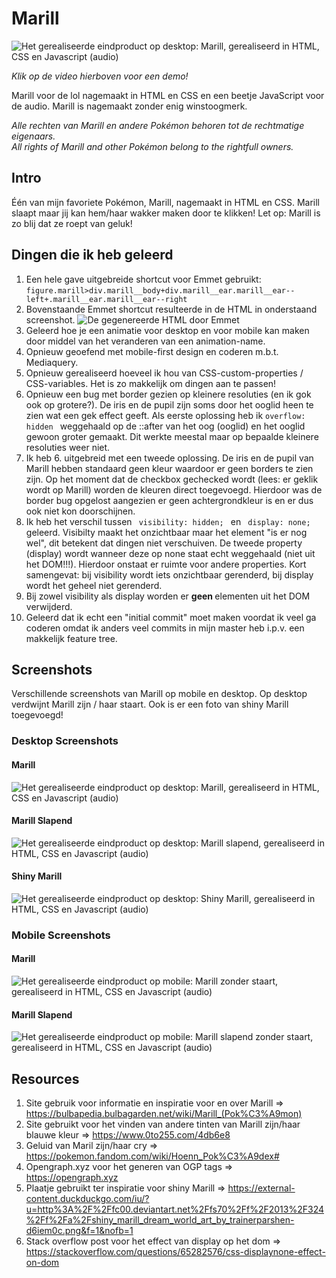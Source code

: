# Marill
![Het gerealiseerde eindproduct op desktop: Marill, gerealiseerd in HTML, CSS en Javascript (audio)](https://marill.css-art.nl/img/marill.png "Marill")

<em> Klik op de video hierboven voor een demo! </em>

Marill voor de lol nagemaakt in HTML en CSS en een beetje JavaScript voor de audio. Marill is nagemaakt zonder enig winstoogmerk. 

<em>Alle rechten van Marill en andere Pokémon behoren tot de rechtmatige eigenaars.</em>
<br>
<em>All rights of Marill and other Pokémon belong to the rightfull owners. </em>

## Intro
Één van mijn favoriete Pokémon, Marill, nagemaakt in HTML en CSS. Marill slaapt maar jij kan hem/haar wakker maken door te klikken! Let op: Marill is zo blij dat ze roept van geluk!

## Dingen die ik heb geleerd
1. Een hele gave uitgebreide shortcut voor Emmet gebruikt: <code>figure.marill>div.marill__body+div.marill__ear.marill__ear--left+.marill__ear.marill__ear--right</code>
2. Bovenstaande Emmet shortcut resulteerde in de HTML in onderstaand screenshot.
![De gegenereerde HTML door Emmet](https://marill.css-art.nl/img/emmet.png "HTML code gegenereerd door Emmet")
3. Geleerd hoe je een animatie voor desktop en voor mobile kan maken door middel van het veranderen van een animation-name.
4. Opnieuw geoefend met mobile-first design en coderen m.b.t. Mediaquery.
5. Opnieuw gerealiseerd hoeveel ik hou van CSS-custom-properties / CSS-variables. Het is zo makkelijk om dingen aan te passen!
6. Opnieuw een bug met border gezien op kleinere resoluties (en ik gok ook op grotere?). De iris en de pupil zijn soms door het ooglid heen te zien wat een gek effect geeft. Als eerste oplossing heb ik <code>overflow: hidden </code> weggehaald op de ::after van het oog (ooglid) en het ooglid gewoon groter gemaakt. Dit werkte meestal maar op bepaalde kleinere resoluties weer niet. 
7. Ik heb 6. uitgebreid met een tweede oplossing. De iris en de pupil van Marill hebben standaard geen kleur waardoor er geen borders te zien zijn. Op het moment dat de checkbox gechecked wordt (lees: er geklik wordt op Marill) worden de kleuren direct toegevoegd. Hierdoor was de border bug opgelost aangezien er geen achtergrondkleur is en er dus ook niet kon doorschijnen.
8. Ik heb het verschil tussen <code> visibility: hidden; </code> en <code> display: none; </code> geleerd. Visibilty maakt het onzichtbaar maar het element "is er nog wel", dit betekent dat dingen niet verschuiven. De tweede property (display) wordt wanneer deze op none staat echt weggehaald (niet uit het DOM!!!). Hierdoor onstaat er ruimte voor andere properties. Kort samengevat: bij visibility wordt iets onzichtbaar gerenderd, bij display wordt het geheel niet gerenderd. 
9. Bij zowel visibility als display worden er <strong> geen </strong> elementen uit het DOM verwijderd.
10. Geleerd dat ik echt een "initial commit" moet maken voordat ik veel ga coderen omdat ik anders veel commits in mijn master heb i.p.v. een makkelijk feature tree. 
 
## Screenshots
Verschillende screenshots van Marill op mobile en desktop. Op desktop verdwijnt Marill zijn / haar staart. Ook is er een foto van shiny Marill toegevoegd!

### Desktop Screenshots

#### Marill 
![Het gerealiseerde eindproduct op desktop: Marill, gerealiseerd in HTML, CSS en Javascript (audio)](https://marill.css-art.nl/img/marill.png "Marill")

#### Marill Slapend
![Het gerealiseerde eindproduct op desktop: Marill slapend, gerealiseerd in HTML, CSS en Javascript (audio)](https://marill.css-art.nl/img/marill--sleeping.png "Marill slapend")

#### Shiny Marill
![Het gerealiseerde eindproduct op desktop: Shiny Marill, gerealiseerd in HTML, CSS en Javascript (audio)](https://marill.css-art.nl/img/marill--shiny.png "Shiny Marill")

### Mobile Screenshots

#### Marill
![Het gerealiseerde eindproduct op mobile: Marill zonder staart, gerealiseerd in HTML, CSS en Javascript (audio)](https://marill.css-art.nl/img/marill--mobile.png "Marill zonder staart")

#### Marill Slapend
![Het gerealiseerde eindproduct op mobile: Marill slapend zonder staart, gerealiseerd in HTML, CSS en Javascript (audio)](https://marill.css-art.nl/img/marill--mobile-sleeping.png "Marill slapend zonder staart")

## Resources
1. Site gebruik voor informatie en inspiratie voor en over Marill => https://bulbapedia.bulbagarden.net/wiki/Marill_(Pok%C3%A9mon) 
2. Site gebruikt voor het vinden van andere tinten van Marill zijn/haar blauwe kleur => https://www.0to255.com/4db6e8 
3. Geluid van Maril zijn/haar cry => https://pokemon.fandom.com/wiki/Hoenn_Pok%C3%A9dex# 
4. Opengraph.xyz voor het generen van OGP tags => https://opengraph.xyz
5. Plaatje gebruikt ter inspiratie voor shiny Marill => https://external-content.duckduckgo.com/iu/?u=http%3A%2F%2Ffc00.deviantart.net%2Ffs70%2Ff%2F2013%2F324%2Ff%2Fa%2Fshiny_marill_dream_world_art_by_trainerparshen-d6iem0c.png&f=1&nofb=1 
6. Stack overflow post voor het effect van display op het dom => https://stackoverflow.com/questions/65282576/css-displaynone-effect-on-dom 